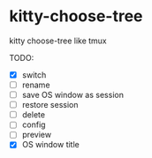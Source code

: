 # kitty-choose-tree

kitty choose-tree like tmux

TODO:

- [x] switch
- [ ] rename
- [ ] save OS window as session
- [ ] restore session
- [ ] delete
- [ ] config
- [ ] preview
- [x] OS window title
